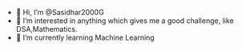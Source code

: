 - 👋 Hi, I’m @Sasidhar2000G
- 👀 I’m interested in anything which gives me a good challenge, like DSA,Mathematics.
- 🌱 I’m currently learning Machine Learning


<!---
Sasidhar2000G/Sasidhar2000G is a ✨ special ✨ repository because its `README.md` (this file) appears on your GitHub profile.
You can click the Preview link to take a look at your changes.
--->
